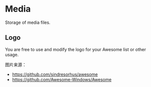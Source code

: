 # Media

Storage of media files.

## Logo

You are free to use and modify the logo for your Awesome list or other usage.

图片来源：
- <https://github.com/sindresorhus/awesome>
- <https://github.com/Awesome-Windows/Awesome>

